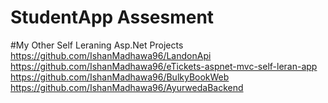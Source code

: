 # StudentApp Assesment
#My Other Self Leraning Asp.Net Projects
https://github.com/IshanMadhawa96/LandonApi
https://github.com/IshanMadhawa96/eTickets-aspnet-mvc-self-leran-app
https://github.com/IshanMadhawa96/BulkyBookWeb
https://github.com/IshanMadhawa96/AyurwedaBackend
